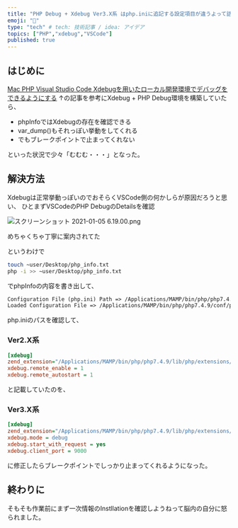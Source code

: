 ```yaml
---
title: "PHP Debug + Xdebug Ver3.X系 はphp.iniに追記する設定項目が違うよって話"
emoji: "🐘"
type: "tech" # tech: 技術記事 / idea: アイデア
topics: ["PHP","xdebug","VSCode"]
published: true
---
```

## はじめに

[Mac PHP Visual Studio Code Xdebugを用いたローカル開発環境でデバッグをできるようにする](https://qiita.com/miriwo/items/6edd6e1817def4fc11d5)
↑の記事を参考にXdebug + PHP Debug環境を構築していたら、 

- phpInfoではXdebugの存在を確認できる
- var_dump()もそれっぽい挙動をしてくれる
- でもブレークポイントで止まってくれない

といった状況で少々「むむむ・・・」となった。

## 解決方法
Xdebugは正常挙動っぽいのでおそらくVSCode側の何かしらが原因だろうと思い、
ひとまずVSCodeのPHP DebugのDetailsを確認

![スクリーンショット 2021-01-05 6.19.00.png](https://qiita-image-store.s3.ap-northeast-1.amazonaws.com/0/246580/940f01ce-7009-8a3d-d6b2-4e85dfd086a8.png)

めちゃくちゃ丁寧に案内されてた

というわけで

```bash
touch ~user/Desktop/php_info.txt
php -i >> ~user/Desktop/php_info.txt 
```

でphpInfoの内容を書き出して、

```php_info.txt
Configuration File (php.ini) Path => /Applications/MAMP/bin/php/php7.4.9/conf
Loaded Configuration File => /Applications/MAMP/bin/php/php7.4.9/conf/php.ini
```
php.iniのパスを確認して、

### Ver2.X系

```php.ini
[xdebug]
zend_extension="/Applications/MAMP/bin/php/php7.4.9/lib/php/extensions/no-debug-non-zts-20190902/xdebug.so"
xdebug.remote_enable = 1
xdebug.remote_autostart = 1
```
と記載していたのを、

### Ver3.X系

```php.ini
[xdebug]
zend_extension="/Applications/MAMP/bin/php/php7.4.9/lib/php/extensions/no-debug-non-zts-20190902/xdebug.so"
xdebug.mode = debug
xdebug.start_with_request = yes
xdebug.client_port = 9000
```

に修正したらブレークポイントでしっかり止まってくれるようになった。

## 終わりに
そもそも作業前にまず一次情報のInstllationを確認しようねって脳内の自分に怒られました。
